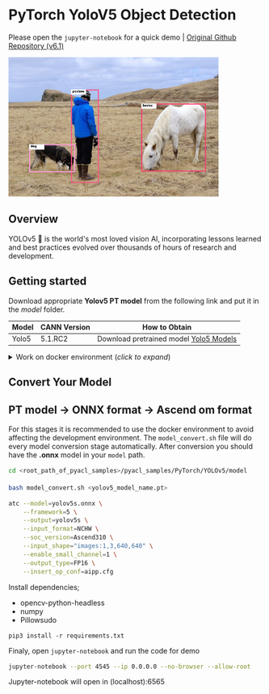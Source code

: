 # PyTorch YoloV5 Object Detection

Please open the `jupyter-notebook` for a quick demo | [Original Github Repository (v6.1)](https://github.com/ultralytics/yolov5/tree/v6.1)

<img alt="teaser" src="./data/predictions.png" width=416>

## Overview
YOLOv5 🚀 is the world's most loved vision AI, incorporating lessons learned and best practices evolved over thousands of hours of research and development.

## Getting started

Download appropriate **Yolov5 PT model** from the following link and put it in the _model_ folder. 

| **Model** | **CANN Version** | **How to Obtain** |
|---|---|---|
| Yolo5 | 5.1.RC2  | Download pretrained model [Yolo5 Models](https://github.com/ultralytics/yolov5/releases/tag/v6.1)

<details> <summary> Work on docker environment (<i>click to expand</i>)</summary>

Start your docker environment.

```bash
sudo docker run -it -u root --rm --name mediapipeInfer -p 6565:4545 \
--device=/dev/davinci0 \
--device=/dev/davinci_manager \
--device=/dev/devmm_svm \
--device=/dev/hisi_hdc \
-v /usr/local/dcmi:/usr/local/dcmi \
-v /PATH/pyacl_samples:/workspace/pyacl_samples \
-v /usr/local/bin/npu-smi:/usr/local/bin/npu-smi \
-v /usr/local/Ascend/driver:/usr/local/Ascend/driver \
ascendhub.huawei.com/public-ascendhub/infer-modelzoo:22.0.RC2 /bin/bash
```

```bash
pip3 install --upgrade pip
pip3 install attrs numpy decorator sympy cffi pyyaml pathlib2 psutil protobuf scipy requests absl-py jupyter jupyterlab sympy
```

```bash
apt-get update && apt-get install -y --no-install-recommends \
        gcc \
        g++ \
        make \
        cmake \
        zlib1g \
        zlib1g-dev \
        openssl \
        libsqlite3-dev \
        libssl-dev \
        libffi-dev \
        unzip \
        pciutils \
        net-tools \
        libblas-dev \
        gfortran \
        libblas3 \
        libopenblas-dev \
        libbz2-dev \
        build-essential \
        git \
        && \
    apt-get clean && \
    rm -rf /var/lib/apt/lists/*
```
</details>

## Convert Your Model

## PT model -> ONNX format -> Ascend om format

For this stages it is recommended to use the docker environment to avoid affecting the development environment. The `model_convert.sh` file will do every model conversion stage automatically. After conversion you should have the **.onnx** model in your `model` path.

```bash
cd <root_path_of_pyacl_samples>/pyacl_samples/PyTorch/YOLOv5/model

bash model_convert.sh <yolov5_model_name.pt>
```

```bash
atc --model=yolov5s.onnx \
    --framework=5 \
    --output=yolov5s \
    --input_format=NCHW \
    --soc_version=Ascend310 \
    --input_shape="images:1,3,640,640" \
    --enable_small_channel=1 \
    --output_type=FP16 \
    --insert_op_conf=aipp.cfg
```

Install dependencies;
- opencv-python-headless
- numpy
- Pillowsudo

```
pip3 install -r requirements.txt
```

Finaly, open `jupyter-notebook` and run the code for demo

```bash
jupyter-notebook --port 4545 --ip 0.0.0.0 --no-browser --allow-root
```

Jupyter-notebook will open in (localhost):6565